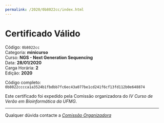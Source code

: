 ```yaml
---
permalink: /2020/0b8022cc/index.html
---
```


# Certificado Válido

Código: `0b8022cc`<br>
Categoria: **minicurso**<br>
Curso: **NGS - Next Generation Sequencing**<br>
Data: **28/01/2020**<br>
Carga Horária: **2**<br>
Edição: **2020**<br>


Código completo: `0b8022cccca1a3524b1fbdbb7fc6ec43a077be1cd241f6cf13fd112b0e648874`


Este certificado foi expedido pela Comissão organizadora do *IV Curso de Verão em Bioinformática da UFMG*.

----

Qualquer dúvida contacte a [_Comissão Organizadora_](<mailto:cursobioinfoufmg@gmail.com$subject=[Certificados]>)

